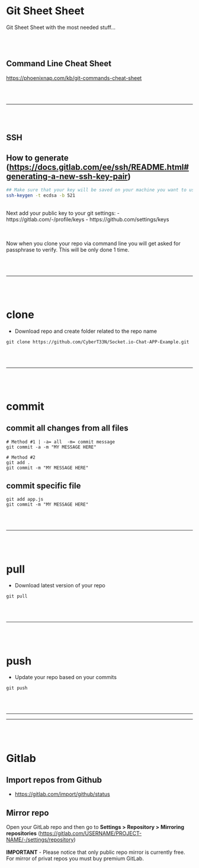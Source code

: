 # Git Sheet Sheet
Git Sheet Sheet with the most needed stuff...


<br><br>

## Command Line Cheat Sheet
https://phoenixnap.com/kb/git-commands-cheat-sheet

<br><br>
______________________________________________________
<br><br>

## SSH

## How to generate (https://docs.gitlab.com/ee/ssh/README.html#generating-a-new-ssh-key-pair)
```bash
## Make sure that your key will be saved on your machine you want to use to the folder ~/.ssh
ssh-keygen -t ecdsa -b 521
```
<br>
Next add your public key to your git settings:
- https://gitlab.com/-/profile/keys
- https://github.com/settings/keys

<br><br>
Now when you clone your repo via command line you will get asked for passphrase to verify. This will be only done 1 time.


<br><br>
______________________________________________________
<br><br>


# clone
- Download repo and create folder related to the repo name
```
git clone https://github.com/CyberT33N/Socket.io-Chat-APP-Example.git
```

<br><br>
______________________________________________________
<br><br>


# commit

## commit all changes from all files
```
# Method #1 | -a= all  -m= commit message
git commit -a -m "MY MESSAGE HERE"

# Method #2
git add .
git commit -m "MY MESSAGE HERE"
```

## commit specific file
```
git add app.js
git commit -m "MY MESSAGE HERE"
```


<br><br>
______________________________________________________
<br><br>


# pull
- Download latest version of your repo
```
git pull
```



<br><br>
______________________________________________________
<br><br>


# push
- Update your repo based on your commits
```
git push
```


<br><br>
______________________________________________________
______________________________________________________
<br><br>



# Gitlab

## Import repos from Github
- https://gitlab.com/import/github/status

## Mirror repo
Open your GitLab repo and then go to **Settings > Repository > Mirroring repositories** (https://gitlab.com/USERNAME/PROJECT-NAME/-/settings/repository)
<br><br>**IMPORTANT** - Please notice that only public repo mirror is currently free. For mirror of privat repos you must buy premium GitLab.
